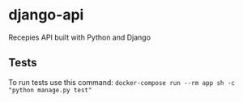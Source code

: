 # django-api

Recepies API built with Python and Django

## Tests

To run tests use this command:
`docker-compose run --rm app sh -c "python manage.py test"`
